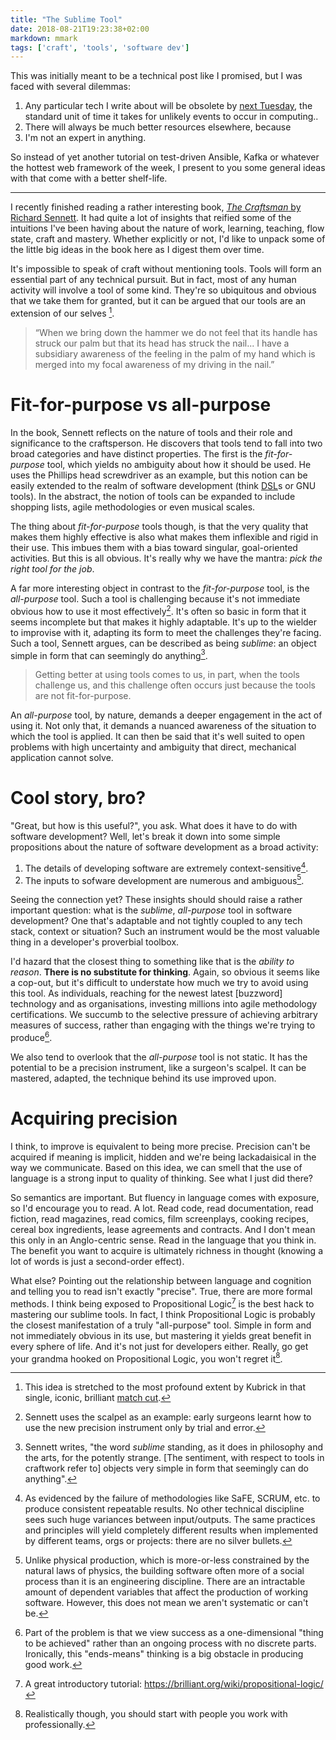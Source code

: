 ```yaml
---
title: "The Sublime Tool"
date: 2018-08-21T19:23:38+02:00
markdown: mmark
tags: ['craft', 'tools', 'software dev']
---
```

This was initially meant to be a technical post like I promised, but I was faced with several
dilemmas: 

1. Any particular tech I write about will be obsolete by [next
   Tuesday](https://blogs.msdn.microsoft.com/larryosterman/2004/03/30/one-in-a-million-is-next-tuesday/), the standard unit of time it takes for unlikely events to
   occur in computing..
2. There will always be much better resources elsewhere, because
3. I'm not an expert in anything.

So instead of yet another tutorial on test-driven Ansible, Kafka or whatever
the hottest web framework of the week, I present to you some general ideas with
that come with a better shelf-life.

---

I recently finished reading a rather interesting book, [_The Craftsman_ by
Richard Sennett](https://www.goodreads.com/book/show/19075322-the-craftsman).
It had quite a lot of insights that reified some of the intuitions I've been
having about the nature of work, learning, teaching, flow state, craft and
mastery. Whether explicitly or not, I'd like to unpack some of
the little big ideas in the book here as I digest them over time.

It's impossible to speak of craft without mentioning tools. Tools will form an
essential part of any technical pursuit. But in fact, most of any human
activity will involve a tool of some kind. They're so ubiquitous and obvious
that we take them for granted, but it can be argued that our tools are an
extension of our selves [^kubrick].

> “When we bring down the hammer we do not feel that its handle has struck our
> palm but that its head has struck the nail\... I have a subsidiary awareness
> of the feeling in the palm of my hand which is merged into my focal awareness
> of my driving in the nail.”

# Fit-for-purpose vs all-purpose

In the book, Sennett reflects on the nature of tools and their role and
significance to the craftsperson. He discovers that tools tend to fall into two
broad categories and have distinct properties. The first is the
_fit-for-purpose_ tool, which yields no ambiguity about how it should be used.
He uses the Phillips head screwdriver as an example, but this notion can be
easily extended to the realm of software development (think
[DSL](https://en.wikipedia.org/wiki/Domain-specific_language)s or GNU
tools). In the abstract, the notion of tools can be expanded to
include shopping lists, agile methodologies or even musical scales.

The thing about _fit-for-purpose_ tools though, is that the very quality that
makes them highly effective is also what makes them inflexible and rigid in
their use. This imbues them with a bias toward singular, goal-oriented
activities. But this is all obvious. It's really why we have the mantra: 
_pick the right tool for the job_.

A far more interesting object in contrast to the _fit-for-purpose_ tool, is the
_all-purpose_ tool. Such a tool is challenging because it's not immediate
obvious how to use it most effectively[^scalpels]. It's often so basic in form that it
seems incomplete but that makes it highly adaptable. It's up to the wielder to
improvise with it, adapting its form to meet the challenges they're facing. Such
a tool, Sennett argues, can be described as being _sublime_: an object simple
in form that can seemingly do anything[^sublime].

> Getting better at using tools comes to us, in part, when the tools challenge
> us, and this challenge often occurs just because the tools are not
> fit-for-purpose.

An _all-purpose_ tool, by nature, demands a deeper engagement in the act of
using it. Not only that, it demands a nuanced awareness of the situation to
which the tool is applied. It can then be said that it's well suited to open
problems with high uncertainty and ambiguity that direct, mechanical
application cannot solve. 

# Cool story, bro?

"Great, but how is this useful?", you ask. What does it have to do with
software development? Well, let's break it down into some simple propositions
about the nature of software development as a broad activity:

1. The details of developing software are extremely context-sensitive[^context].
2. The inputs to sofware development are numerous and ambiguous[^ambiguous].

Seeing the connection yet? These insights should should raise a rather
important question: what is the _sublime_, _all-purpose_ tool in software
development? One that's adaptable and not tightly coupled to any tech stack,
context or situation? Such an instrument would be the most valuable thing in a
developer's proverbial toolbox.

I'd hazard that the closest thing to something like that is the _ability to
reason_. **There is no substitute for thinking**. Again, so obvious it seems like 
a cop-out, but it's difficult to understate how much we try to avoid using this 
tool. As individuals, reaching for the newest latest [buzzword] technology and 
as organisations, investing millions into agile methodology certifications. We
succumb to the selective pressure of achieving arbitrary measures of success,
rather than engaging with the things we're trying to produce[^arbitrary].

We also tend to overlook that the _all-purpose_ tool is not static. It has the
potential to be a precision instrument, like a surgeon's scalpel. It can be
mastered, adapted, the technique behind its use improved upon.

# Acquiring precision

I think, to improve is equivalent to being more precise. Precision can't be
acquired if meaning is implicit, hidden and we're being lackadaisical in the
way we communicate. Based on this idea, we can smell that the use of language
is a strong input to quality of thinking. See what I just did there?

So semantics are important. But fluency in language comes with exposure, so I'd
encourage you to read. A lot. Read code, read documentation, read fiction, read
magazines, read comics, film screenplays, cooking recipes, cereal box
ingredients, lease agreements and contracts. And I don't mean this only in
an Anglo-centric sense. Read in the language that you think in. The benefit
you want to acquire is ultimately richness in thought (knowing a lot of words
is just a second-order effect).

What else? Pointing out the relationship between language and cognition and
telling you to read isn't exactly "precise". True, there are more formal
methods. I think being exposed to Propositional Logic[^logic] is the best hack
to mastering our sublime tools. In fact, I think Propositional Logic is probably
the closest manifestation of a truly "all-purpose" tool. Simple in form and not
immediately obvious in its use, but mastering it yields great benefit in every
sphere of life. And it's not just for developers either. Really, go get your
grandma hooked on Propositional Logic, you won't regret it[^grandma].


[^kubrick]: This idea is stretched to the most profound extent by Kubrick in that single, iconic, brilliant [match cut](https://youtu.be/mI3s5fA7Zhk).
[^scalpels]: Sennett uses the scalpel as an example: early surgeons learnt how to use the new precision instrument only by trial and error.
[^sublime]: Sennett writes, "the word _sublime_ standing, as it does in philosophy and the arts, for the potently strange. [The sentiment, with respect to tools in craftwork refer to] objects very simple in form that seemingly can do anything".
[^context]: As evidenced by the failure of methodologies like SaFE, SCRUM, etc. to produce consistent repeatable results. No other technical discipline sees such huge variances between input/outputs. The same practices and principles will yield completely different results when implemented by different teams, orgs or projects: there are no silver bullets.
[^ambiguous]: Unlike physical production, which is more-or-less constrained by the natural laws of physics, the building software often more of a social process than it is an engineering discipline. There are an intractable amount of dependent variables that affect the production of working software. However, this does not mean we aren't systematic or can't be.
[^arbitrary]: Part of the problem is that we view success as a one-dimensional "thing to be achieved" rather than an ongoing process with no discrete parts. Ironically, this "ends-means" thinking is a big obstacle in producing good work.
[^logic]: A great introductory tutorial: https://brilliant.org/wiki/propositional-logic/
[^grandma]: Realistically though, you should start with people you work with professionally.
